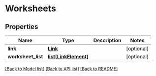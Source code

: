 # Worksheets

## Properties
Name | Type | Description | Notes
------------ | ------------- | ------------- | -------------
**link** | [**Link**](Link.md) |  | [optional] 
**worksheet_list** | [**list[LinkElement]**](LinkElement.md) |  | [optional] 

[[Back to Model list]](../README.md#documentation-for-models) [[Back to API list]](../README.md#documentation-for-api-endpoints) [[Back to README]](../README.md)


